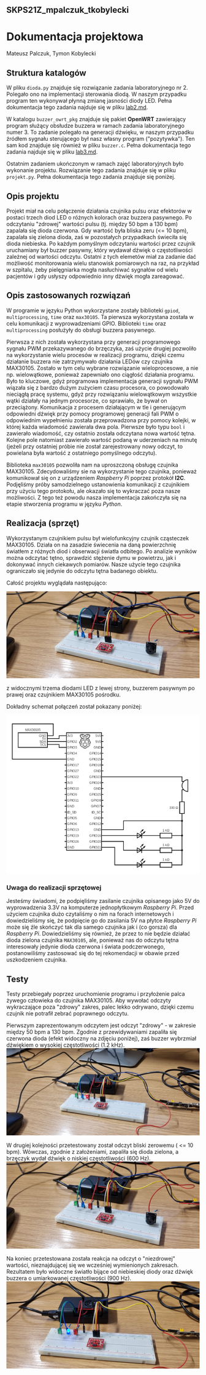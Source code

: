 ## SKPS21Z_mpalczuk_tkobylecki

# Dokumentacja projektowa
Mateusz Palczuk, Tymon Kobylecki

## Struktura katalogów
W pliku `dioda.py` znajduje się rozwiązanie zadania laboratoryjnego nr 2.
Polegało ono na implementacji sterowania diodą.
W naszym przypadku program ten wykonywał płynną zmianę jasności diody LED.
Pełna dokumentacja tego zadania najduje się w pliku [lab2.md](lab2.md).

W katalogu `buzzer_owrt_pkg` znajduje się pakiet **OpenWRT** zawierający program służący obsłudze buzzera w ramach zadania laboratoryjnego numer 3.
To zadanie polegało na generacji dźwięku, w naszym przypadku źródłem sygnału sterującego był nasz własny program ("pozytywka").
Ten sam kod znajduje się również w pliku `buzzer.c`.
Pełna dokumentacja tego zadania najduje się w pliku [lab3.md](lab3.md).

Ostatnim zadaniem ukończonym w ramach zajęć laboratoryjnych było wykonanie projektu.
Rozwiązanie tego zadania znajduje się w pliku `projekt.py`.
Pełna dokumentacja tego zadania znajduje się poniżej.

## Opis projektu
Projekt miał na celu połączenie działania czujnika pulsu oraz efektorów w postaci trzech diod LED o różnych kolorach oraz buzzera pasywnego.
Po odczytaniu "zdrowej" wartości pulsu (tj. między 50 bpm a 130 bpm) zapalała się dioda czerwona.
Gdy wartość była bliska zeru (<= 10 bpm), zapalała się zielona dioda, zaś w pozostałych przypadkach świeciła się dioda niebieska.
Po każdym pomyślnym odczytaniu wartości przez czujnik uruchamiany był buzzer pasywny, który wydawał dźwięk o częstotliwości zależnej od wartości odczytu.
Ostatni z tych elemetów miał za zadanie dać możliwość monitorowania wielu stanowisk pomiarowych na raz, na przykład w szpitalu, żeby pielęgniarka mogła nasłuchiwać sygnałów od wielu pacjentów i gdy usłyszy odpowiednio inny dźwięk mogła zareagować.

## Opis zastosowanych rozwiązań
W programie w języku Python wykorzystane zostały biblioteki `gpiod`, `multiprocessing`, `time` oraz `max30105`.
Ta pierwsza wykorzystana została w celu komunikacji z wyprowadzeniami GPIO.
Biblioteki `time` oraz `multiprocessing` posłużyły do obsługi buzzera pasywnego.

Pierwsza z nich została wykorzystana przy generacji programowego sygnału PWM przekazywanego do brzęczyka, zaś użycie drugiej pozwoliło na wykorzystanie wielu procesów w realizacji programu, dzięki czemu działanie buzzera nie zatrzymywało działania LEDów czy czujnika MAX30105.
Zostało w tym celu wybrane rozwiązanie wieloprocesowe, a nie np. wielowątkowe, ponieważ zapewniało ono ciągłość działania programu.
Było to kluczowe, gdyż programowa implementacja generacji sygnału PWM wiązała się z bardzo dużym zużyciem czasu procesora, co powodowało nieciągłą pracę systemu, gdyż przy rozwiązaniu wielowątkowym wszystkie wątki działały na jednym procesorze, co sprawiało, że bywał on przeciążony.
Komunikacja z procesem działającym w tle i generującym odpowiedni dźwięk przy pomocy programowej generacji fali PWM o odpowiednim wypełnieniu została przeprowadzona przy pomocy kolejki, w której każda wiadomość zawierała dwa pola.
Pierwsze było typu `bool` i zawierało wiadomość, czy ostatnio została odczytana nowa wartość tętna.
Kolejne pole natomiast zawierało wartość podaną w uderzeniach na minutę (jeżeli przy ostatniej próbie nie został zarejestrowany nowy odczyt, to powielana była wartość z ostatniego pomyślnego odczytu).

Biblioteka `max30105` pozwoliła nam na uproszczoną obsługę czujnika MAX30105.
Zdecydowaliśmy sie na wykorzystanie tego czujnika, ponieważ komunikował się on z urządzeniem *Raspberry Pi* poprzez protokół **I2C**.
Podjęliśmy próby samodzielnego ustanowienia komunikacji z czujnikiem przy użyciu tego protokołu, ale okazało się to wykraczać poza nasze możliwości.
Z tego też powodu nasza implementacja zakończyła się na etapie stworzenia programu w języku *Python*.

## Realizacja (sprzęt)
Wykorzystanym czujnikiem pulsu był wielofunkcyjny czujnik cząsteczek MAX30105.
Działa on na zasadzie świecenia na daną powierzchnię światłem z różnych diod i obserwacji światła odbitego.
Po analizie wyników można odczytać tętno, sprawdzić stężenie dymu w powietrzu, jak i dokonywać innych ciekawych pomiarów.
Nasze użycie tego czujnika ograniczało się jedynie do odczytu tętna badanego obiektu.

Całość projektu wyglądała następująco:

![Zdjęcie poglądowe](images/zielona.jpg)

z widocznymi trzema diodami LED z lewej strony, buzzerem pasywnym po prawej oraz czujnikiem MAX30105 pośrodku.

Dokładny schemat połączeń został pokazany poniżej:

![Schemat](images/circuit.png)

### Uwaga do realizacji sprzętowej
Jesteśmy świadomi, że podpięliśmy zasilanie czujnika opisanego jako 5V do wyprowadzenia 3.3V na komputerze jednopłytkowym *Raspberry Pi*.
Przed użyciem czujnika dużo czytaliśmy o nim na forach internetowych i dowiedzieliśmy się, że podpięcie go do zasilania 5V na płytce *Raspberry Pi* może się źle skończyć tak dla samego czujnika jak i (co gorsza) dla *Raspberry Pi*.
Dowiedzieliśmy się również, że przez to nie będzie działać dioda zielona czujnika `MAX30105`, ale, ponieważ nas do odczytu tętna interesowały jedynie dioda czerwona i świata podczerwonego, postanowiliśmy zastosować się do tej rekomendacji w obawie przed uszkodzeniem czujnika.

## Testy
Testy przebiegały poprzez uruchomienie programu i przyłożenie palca żywego człowieka do czujnika MAX30105. Aby wywołać odczyty wykraczające poza "zdrowy" zakres, palec lekko odrywano, dzięki czemu czujnik nie potrafił zebrać poprawnego odczytu.

Pierwszym zaprezentowanym odczytem jest odczyt "zdrowy" - w zakresie między 50 bpm a 130 bpm.
Zgodnie z przewidywaniami zapaliła się czerwona dioda (efekt widoczny na zdjęciu poniżej), zaś buzzer wybrzmiał dźwiękiem o wysokiej częstotliwości (1.2 kHz).
![Czerwona dioda](images/czerwona.jpg)

W drugiej kolejności przetestowany został odczyt bliski zerowemu ( <= 10 bpm).
Wówczas, zgodnie z założeniami, zapaliła się dioda zielona, a brzęczyk wydał dźwięk o niskiej częstotliwości (600 Hz).
![Zielona dioda](images/zielona.jpg)

Na koniec przetestowana została reakcja na odczyt o "niezdrowej" wartości, nieznajdującej się we wcześniej wymienionych zakresach.
Rezultatem było widoczne światło bijące od niebieskiej diody oraz dźwięk buzzera o umiarkowanej częstotliwości (900 Hz).
![Niebieska dioda](images/niebieska.jpg)

